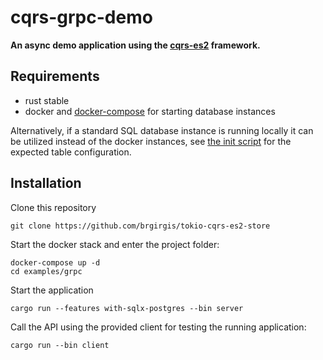 # cqrs-grpc-demo

**An async demo application using the [cqrs-es2](https://github.com/brgirgis/cqrs-es2) framework.**

## Requirements

- rust stable
- docker and [docker-compose](https://docs.docker.com/compose/) for starting database instances

Alternatively, if a standard SQL database instance is running locally it can be utilized instead of the docker instances,
see [the init script](../../db/postgres/init.sql) for the expected table configuration.

## Installation

Clone this repository

    git clone https://github.com/brgirgis/tokio-cqrs-es2-store

Start the docker stack and enter the project folder:

    docker-compose up -d
    cd examples/grpc

Start the application

    cargo run --features with-sqlx-postgres --bin server

Call the API using the provided client for testing the running application:

    cargo run --bin client

